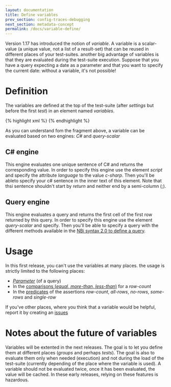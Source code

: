 ```yaml
---
layout: documentation
title: Define variables
prev_section: config-traces-debugging
next_section: metadata-concept
permalink: /docs/variable-define/
---
```

Version 1.17 has introduced the notion of *variable*. A variable is a scalar-value (a unique value, not a list of a result-set) that can be reused in different places of your test-suites. another big advantage of variables is that they are evaluated during the test-suite execution. Suppose that you have a query expecting a date as a parameter and that you want to specify the current date: without a variable, it's not possible!

# Definition

The variables are defined at the top of the test-suite (after *settings* but before the first *test*) in an element named *variables*.

{% highlight xml %}
<variables>
    <variable name="FirstOfCurrentMonth">
      <script language="c-sharp">
        DateTime.Now.AddDays(1 - DateTime.Now.Day)
      </script>
    </variable>
    <variable name="CurrencyCode">
      <query-scalar>
        <![CDATA[select top(1) CurrencyCode from [Sales].[Currency] where Name like '%Canad%']]>
      </query-scalar>
    </variable>
  </variables>
{% endhighlight %}

As you can understand fom the fragment above, a variable can be evaluated based on two engines: *C#* and *query-scalar*

## C# engine

This engine evaluates one unique sentence of C# and returns the corresponding value. In order to specify this engine use the element *script* and specify the attribute *language* to the value *c-sharp*. Then you'll be ableto specify your c# sentence in the inner text of this element. Note that thsi sentence shouldn't start by *return* and neither end by a semi-column (;).

## Query engine

This engine evaluates a query and returns the first cell of the first row returned by this query. In order to specify this engine use the element *query-scalar* and specify. Then you'll be able to specify a query with the different methods available in the [NBi syntax 2.0 to define a query](../docs/syntax-2-0).

# Usage

In this first release, you can't use the variables at many places. the usage is strictly limited to the following places:

* *[Parameter](..docs/query-parameter)* (of a query)
* In the [comparisons (*equal*, *more-than*, *less-than*)](../docs/resultset-rows-count) for a *row-count*
* In the [predicates](../docs/resultset-predicate) of the assertions *row-count*, *all-rows*, *no-rows*, *some-rows* and *single-row*

If you've other places, where you think that a variable would be helpful, report it by creating an [issues](http://github.com/Seddryck/nbi/issues)

# Notes about the future of variables

Variables will be extented in the next releases. The goal is to let you define them at different places (*groups* and perhaps *tests*). The goal is also to evaluate them only when needed (execution) and not during the load of the test-suite (currently depending of the place where the variable is used). A variable should not be evaluated twice, once it has been evaluated, the value will be cached. In these early releases, relying on these features is hazardous.